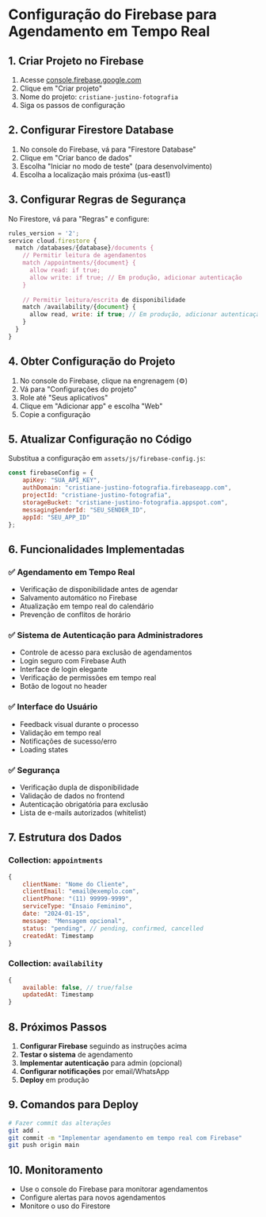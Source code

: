 # Configuração do Firebase para Agendamento em Tempo Real

## 1. Criar Projeto no Firebase

1. Acesse [console.firebase.google.com](https://console.firebase.google.com)
2. Clique em "Criar projeto"
3. Nome do projeto: `cristiane-justino-fotografia`
4. Siga os passos de configuração

## 2. Configurar Firestore Database

1. No console do Firebase, vá para "Firestore Database"
2. Clique em "Criar banco de dados"
3. Escolha "Iniciar no modo de teste" (para desenvolvimento)
4. Escolha a localização mais próxima (us-east1)

## 3. Configurar Regras de Segurança

No Firestore, vá para "Regras" e configure:

```javascript
rules_version = '2';
service cloud.firestore {
  match /databases/{database}/documents {
    // Permitir leitura de agendamentos
    match /appointments/{document} {
      allow read: if true;
      allow write: if true; // Em produção, adicionar autenticação
    }
    
    // Permitir leitura/escrita de disponibilidade
    match /availability/{document} {
      allow read, write: if true; // Em produção, adicionar autenticação
    }
  }
}
```

## 4. Obter Configuração do Projeto

1. No console do Firebase, clique na engrenagem (⚙️)
2. Vá para "Configurações do projeto"
3. Role até "Seus aplicativos"
4. Clique em "Adicionar app" e escolha "Web"
5. Copie a configuração

## 5. Atualizar Configuração no Código

Substitua a configuração em `assets/js/firebase-config.js`:

```javascript
const firebaseConfig = {
    apiKey: "SUA_API_KEY",
    authDomain: "cristiane-justino-fotografia.firebaseapp.com",
    projectId: "cristiane-justino-fotografia",
    storageBucket: "cristiane-justino-fotografia.appspot.com",
    messagingSenderId: "SEU_SENDER_ID",
    appId: "SEU_APP_ID"
};
```

## 6. Funcionalidades Implementadas

### ✅ Agendamento em Tempo Real
- Verificação de disponibilidade antes de agendar
- Salvamento automático no Firebase
- Atualização em tempo real do calendário
- Prevenção de conflitos de horário

### ✅ Sistema de Autenticação para Administradores
- Controle de acesso para exclusão de agendamentos
- Login seguro com Firebase Auth
- Interface de login elegante
- Verificação de permissões em tempo real
- Botão de logout no header

### ✅ Interface do Usuário
- Feedback visual durante o processo
- Validação em tempo real
- Notificações de sucesso/erro
- Loading states

### ✅ Segurança
- Verificação dupla de disponibilidade
- Validação de dados no frontend
- Autenticação obrigatória para exclusão
- Lista de e-mails autorizados (whitelist)

## 7. Estrutura dos Dados

### Collection: `appointments`
```javascript
{
    clientName: "Nome do Cliente",
    clientEmail: "email@exemplo.com",
    clientPhone: "(11) 99999-9999",
    serviceType: "Ensaio Feminino",
    date: "2024-01-15",
    message: "Mensagem opcional",
    status: "pending", // pending, confirmed, cancelled
    createdAt: Timestamp
}
```

### Collection: `availability`
```javascript
{
    available: false, // true/false
    updatedAt: Timestamp
}
```

## 8. Próximos Passos

1. **Configurar Firebase** seguindo as instruções acima
2. **Testar o sistema** de agendamento
3. **Implementar autenticação** para admin (opcional)
4. **Configurar notificações** por email/WhatsApp
5. **Deploy** em produção

## 9. Comandos para Deploy

```bash
# Fazer commit das alterações
git add .
git commit -m "Implementar agendamento em tempo real com Firebase"
git push origin main
```

## 10. Monitoramento

- Use o console do Firebase para monitorar agendamentos
- Configure alertas para novos agendamentos
- Monitore o uso do Firestore 